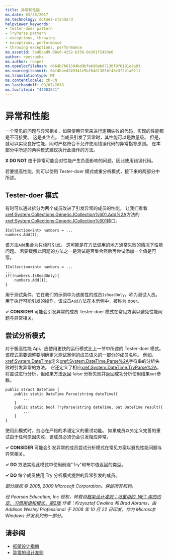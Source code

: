 ```yaml
---
title: 异常和性能
ms.date: 03/30/2017
ms.technology: dotnet-standard
helpviewer_keywords:
- tester-doer pattern
- TryParse pattern
- exceptions, throwing
- exceptions, performance
- throwing exceptions, performance
ms.assetid: 3ad6aad9-08e6-4232-b336-0e301f2493e6
author: rpetrusha
ms.author: ronpet
ms.openlocfilehash: d664b7b61394bd9bfe6d0abd7130f9f0191e7a03
ms.sourcegitcommit: 64f4baed249341e5bf64d1385bf48e3f2e1a0211
ms.translationtype: MT
ms.contentlocale: zh-CN
ms.lasthandoff: 09/07/2018
ms.locfileid: "44083541"
---
```

# <a name="exceptions-and-performance"></a>异常和性能
一个常见的问题与异常相关，如果使用异常来进行定期失败的代码，实现的性能都是不可接受。 这是关注点。 当成员引发了异常时，其性能可以是数量级。 但是，就可以实现良好性能，同时严格符合不允许使用错误代码的异常指导原则。 在本部分中所述的两种模式建议执行此操作的方法。  
  
 **X DO NOT** 由于异常可能会对性能产生负面影响的问题，因此使用错误代码。  
  
 若要提高性能，则可以使用 Tester-doer 模式或重分析模式，接下来的两部分中所述。  
  
## <a name="tester-doer-pattern"></a>Tester-doer 模式  
 有时可以通过拆分为两个成员改进了引发异常的成员的性能。 让我们看看<xref:System.Collections.Generic.ICollection%601.Add%2A>方法的<xref:System.Collections.Generic.ICollection%601>接口。  
  
```  
ICollection<int> numbers = ...   
numbers.Add(1);  
```  
  
 该方法`Add`集合为只读时引发。 这可能是在方法调用的地方通常失败的情况下性能问题。 若要缓解此问题的方法之一是测试是否集合然后再尝试添加一个值是可写。  
  
```  
ICollection<int> numbers = ...   
...  
if(!numbers.IsReadOnly){  
    numbers.Add(1);  
}  
```  
  
 用于测试条件，它在我们的示例中为该属性的成员`IsReadOnly`，称为测试人员。 用于执行可能引发的操作，该成员`Add`方法在本示例中，被称为 doer。  
  
 **✓ CONSIDER** 可能会引发异常的成员 Tester-doer 模式在常见方案以避免性能问题与异常相关。  
  
## <a name="try-parse-pattern"></a>尝试分析模式  
 对于极高性能 Api，应使用更快的运行模式比上一节中所述的 Tester-doer 模式。 该模式需要调整要明确定义测试案例的成员语义的一部分的成员名称。 例如，<xref:System.DateTime>定义<xref:System.DateTime.Parse%2A>字符串的分析失败时引发异常的方法。 它还定义了相应<xref:System.DateTime.TryParse%2A>，将尝试进行分析，但如果方法返回 false 分析失败并返回成功分析使用结果`out`参数。  
  
```  
public struct DateTime {  
    public static DateTime Parse(string dateTime){   
        ...   
    }  
    public static bool TryParse(string dateTime, out DateTime result){  
        ...  
    }  
}  
```  
  
 使用此模式时，务必在严格的术语定义的重试功能。 如果成员以外定义完善的重试由于任何原因失败，该成员必须仍会引发相应异常。  
  
 **✓ CONSIDER** 可能会引发异常的成员尝试分析模式在常见方案以避免性能问题与异常相关。  
  
 **✓ DO** 方法实现此模式中使用前缀"Try"和布尔值返回的类型。  
  
 **✓ DO** 每个成员使用 Try 分析模式提供的异常引发的成员。  
  
 *部分版权 © 2005, 2009 Microsoft Corporation。保留所有权利。*  
  
 *经 Pearson Education, Inc 授权，转载自[框架设计准则：可重用的 .NET 库的约定、习惯用语和模式，第2版](https://www.informit.com/store/framework-design-guidelines-conventions-idioms-and-9780321545619) 作者：Krzysztof Cwalina 和 Brad Abrams，由 Addison Wesley Professional 于 2008 年 10 月 22 日印发，作为 Microsoft Windows 开发系列的一部分。*  
  
## <a name="see-also"></a>请参阅

- [框架设计指南](../../../docs/standard/design-guidelines/index.md)  
- [异常的设计准则](../../../docs/standard/design-guidelines/exceptions.md)

